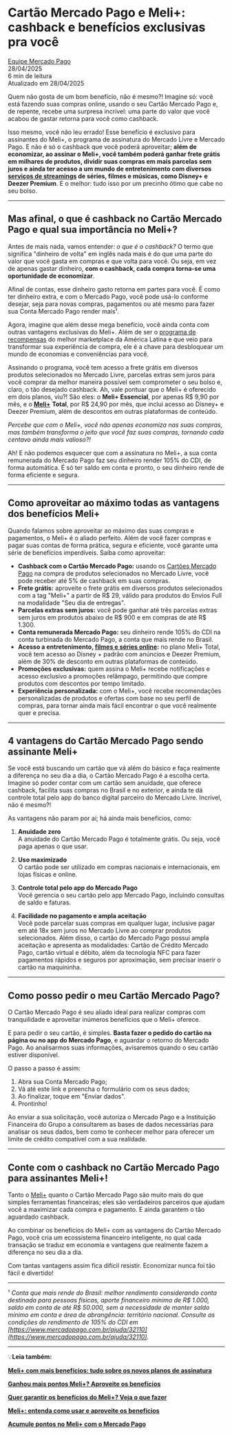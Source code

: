# **Cartão Mercado Pago e Meli+: cashback e benefícios exclusivas pra você**

[Equipe Mercado Pago](https://meubolso.mercadopago.com.br/author/equipe-mercado-pago)  
28/04/2025  
6 min de leitura  
Atualizado em 28/04/2025  

Quem não gosta de um bom benefício, não é mesmo?! Imagine só: você está fazendo suas compras online, usando o seu Cartão Mercado Pago e, de repente, recebe uma surpresa incrível: uma parte do valor que você acabou de gastar retorna para você como cashback.

Isso mesmo, você não leu errado! Esse benefício é exclusivo para assinantes do Meli+, o programa de assinatura do Mercado Livre e Mercado Pago. E não é só o cashback que você poderá aproveitar; **além de economizar, ao assinar o Meli+, você também poderá ganhar frete grátis em milhares de produtos, dividir suas compras em mais parcelas sem juros e ainda ter acesso a um mundo de entretenimento com diversos [serviços de streamings](https://meubolso.mercadopago.com.br/servicos-de-streaming-mercado-pontos) de séries, filmes e músicas, como Disney+ e Deezer Premium**. E o melhor: tudo isso por um precinho ótimo que cabe no seu bolso.

---

## **Mas afinal, o que é cashback no Cartão Mercado Pago e qual sua importância no Meli+?**

Antes de mais nada, vamos entender: _o que é o cashback?_ O termo que significa "dinheiro de volta" em inglês nada mais é do que uma parte do valor que você gasta em compras e que volta para você. Ou seja, em vez de apenas gastar dinheiro, **com o cashback, cada compra torna-se uma oportunidade de economizar**.

Afinal de contas, esse dinheiro gasto retorna em partes para você. É como ter dinheiro extra, e com o Mercado Pago, você pode usá-lo conforme desejar, seja para novas compras, pagamentos ou até mesmo para fazer sua Conta Mercado Pago render mais¹.

Agora, imagine que além desse mega benefício, você ainda conta com outras vantagens exclusivas do Meli+. Além de ser o [programa de recompensas](https://meubolso.mercadopago.com.br/meli-o-que-mudou-no-programa-de-recompensas-do-mercado-pago) do melhor marketplace da América Latina e que veio para transformar sua experiência de compra, ele é a chave para desbloquear um mundo de economias e conveniências para você.

Assinando o programa, você tem acesso a frete grátis em diversos produtos selecionados no Mercado Livre, parcelas extras sem juros para você comprar da melhor maneira possível sem comprometer o seu bolso e, claro, o tão desejado cashback. Ah, vale pontuar que o Meli+ é oferecido em dois planos, viu?! São eles: o **Meli+ Essencial**, por apenas R$ 9,90 por mês, e o **[Meli+](https://meubolso.mercadopago.com.br/conheca-o-novo-meli-mais-mercado-pago-mercado-livre)** **Total**, por R$ 24,90 por mês, que inclui acesso ao Disney+ e Deezer Premium, além de descontos em outras plataformas de conteúdo.

_Percebe que com o Meli+, você não apenas economiza nas suas compras, mas também transforma o jeito que você faz suas compras, tornando cada centavo ainda mais valioso?!_

Ah! E não podemos esquecer que com a assinatura no Meli+, a sua conta remunerada do Mercado Pago faz seu dinheiro render 105% do CDI, de forma automática. É só ter saldo em conta e pronto, o seu dinheiro rende de forma eficiente e segura.

---

## **Como aproveitar ao máximo todas as vantagens dos benefícios Meli+**

Quando falamos sobre aproveitar ao máximo das suas compras e pagamentos, o Meli+ é o aliado perfeito. Além de você fazer compras e pagar suas contas de forma prática, segura e eficiente, você garante uma série de benefícios imperdíveis. Saiba como aproveitar:

- **Cashback com o Cartão Mercado Pago:** usando os [Cartões Mercado Pago](https://meubolso.mercadopago.com.br/cartoes-mercado-pago-pague-no-debito-credito-ou-no-cartao-virtual) na compra de produtos selecionados no Mercado Livre, você pode receber até 5% de cashback em suas compras.
- **Frete grátis:** aproveite o frete grátis em diversos produtos selecionados com a tag "Meli+" a partir de R$ 29, válido para produtos do Envios Full na modalidade "Seu dia de entregas".
- **Parcelas extras sem juros:** você pode ganhar até três parcelas extras sem juros em produtos abaixo de R$ 900 e em compras de até R$ 1.300.
- **Conta remunerada Mercado Pago:** seu dinheiro rende 105% do CDI na conta turbinada do Mercado Pago, a conta que mais rende no Brasil.
- **Acesso a entretenimento, [filmes e séries online](https://meubolso.mercadopago.com.br/filmes-e-series-online-em-servicos-de-streaming):** no plano Meli+ Total, você tem acesso ao Disney + padrão com anúncios e Deezer Premium, além de 30% de desconto em outras plataformas de conteúdo.
- **Promoções exclusivas:** quem assina o Meli+ recebe notificações e acesso exclusivo a promoções relâmpago, permitindo que compre produtos com descontos por tempo limitado.
- **Experiência personalizada:** com o Meli+, você recebe recomendações personalizadas de produtos e ofertas com base no seu perfil de compras, para tornar ainda mais fácil encontrar o que você realmente quer e precisa.

---

## **4 vantagens do Cartão Mercado Pago sendo assinante Meli+**

Se você está buscando um cartão que vá além do básico e faça realmente a diferença no seu dia a dia, o Cartão Mercado Pago é a escolha certa. Imagine só poder contar com um cartão sem anuidade, que oferece cashback, facilita suas compras no Brasil e no exterior, e ainda te dá controle total pelo app do banco digital parceiro do Mercado Livre. Incrível, não é mesmo?!

As vantagens não param por aí; há ainda mais benefícios, como:

1. **Anuidade zero**  
A anuidade do Cartão Mercado Pago é totalmente grátis. Ou seja, você paga apenas o que usar.

2. **Uso maximizado**  
O cartão pode ser utilizado em compras nacionais e internacionais, em lojas físicas e online.

3. **Controle total pelo app do Mercado Pago**  
Você gerencia o seu cartão pelo app Mercado Pago, incluindo consultas de saldo e faturas.

4. **Facilidade no pagamento e ampla aceitação**  
Você pode parcelar suas compras em qualquer lugar, inclusive pagar em até 18x sem juros no Mercado Livre ao comprar produtos selecionados. Além disso, o cartão do Mercado Pago possui ampla aceitação e apresenta as modalidades: Cartão de Crédito Mercado Pago, cartão virtual e débito, além da tecnologia NFC para fazer pagamentos rápidos e seguros por aproximação, sem precisar inserir o cartão na maquininha.

---

## **Como posso pedir o meu Cartão Mercado Pago?**

O Cartão Mercado Pago é seu aliado ideal para realizar compras com tranquilidade e aproveitar inúmeros benefícios que o Meli+ oferece.

E para pedir o seu cartão, é simples. **Basta fazer o pedido do cartão na página ou no app do Mercado Pago**, e aguardar o retorno do Mercado Pago. Ao analisarmos suas informações, avisaremos quando o seu cartão estiver disponível.

O passo a passo é assim:

1. Abra sua Conta Mercado Pago;
2. Vá até este link e preencha o formulário com os seus dados;
3. Ao finalizar, toque em "Enviar dados".
4. Prontinho!

Ao enviar a sua solicitação, você autoriza o Mercado Pago e a Instituição Financeira do Grupo a consultarem as bases de dados necessárias para analisar os seus dados, bem como te conhecer melhor para oferecer um limite de crédito compatível com a sua realidade.

---

## **Conte com o cashback no Cartão Mercado Pago para assinantes Meli+!**

Tanto o [Meli+](https://meubolso.mercadopago.com.br/beneficios-e-vantagens-meli) quanto o Cartão Mercado Pago são muito mais do que simples ferramentas financeiras; eles são verdadeiros parceiros que ajudam você a maximizar cada compra e pagamento. E ainda garantem o tão aguardado cashback.

Ao combinar os benefícios do Meli+ com as vantagens do Cartão Mercado Pago, você cria um ecossistema financeiro inteligente, no qual cada transação se traduz em economia e vantagens que realmente fazem a diferença no seu dia a dia.

Com tantas vantagens assim fica difícil resistir. Economizar nunca foi tão fácil e divertido!

---

¹ _Conta que mais rende do Brasil: melhor rendimento considerando conta destinada para pessoas físicas, aporte financeiro mínimo de R$ 1.000, saldo em conta de até R$ 50.000, sem a necessidade de manter saldo mínimo em conta e área de abrangência: território nacional. Consulte as condições do rendimento de 105% do CDI em [https://www.mercadopago.com.br/ajuda/32110](https://www.mercadopago.com.br/ajuda/32110)._

---

💡**Leia também:**

**[Meli+ com mais benefícios: tudo sobre os novos planos de assinatura](https://meubolso.mercadopago.com.br/novos-planos-de-assinatura-meli-mais)**

**[Ganhou mais pontos Meli+? Aproveite os benefícios](https://meubolso.mercadopago.com.br/meli-mais-como-aproveitar-beneficios)**

**[Quer garantir os benefícios do Meli+? Veja o que fazer](https://meubolso.mercadopago.com.br/beneficios-meli)**

**[Meli+: entenda como usar e aproveite os benefícios](https://meubolso.mercadopago.com.br/meli-mais-entenda-como-usar-e-aproveite-os-beneficios)**

**[Acumule pontos no Meli+ com o Mercado Pago](https://meubolso.mercadopago.com.br/acumule-pontos-no-meli-com-mercado-pago)**
